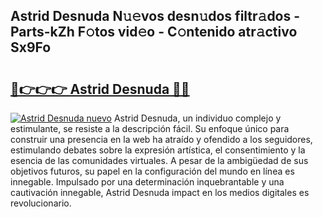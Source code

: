## Astrid Desnuda N𝚞𝚎vos desn𝚞dos filtr𝚊dos - Parts-kZh F𝚘tos vid𝚎o - C𝚘ntenido atr𝚊ctivo Sx9Fo

# <h2><a href="http://mbden1e.tromn.icu/?c=Astrid+Desnuda">🔗👉👉👉 Astrid Desnuda 🔗🔗</a></h2>

[![Astrid Desnuda nuevo](https://i.imgur.com/pEAQMta.gif)](http://mbden1e.tromn.icu/?c=Astrid+Desnuda)
Astrid Desnuda, un individuo complejo y estimulante, se resiste a la descripción fácil. Su enfoque único para construir una presencia en la web ha atraído y ofendido a los seguidores, estimulando debates sobre la expresión artística, el consentimiento y la esencia de las comunidades virtuales. A pesar de la ambigüedad de sus objetivos futuros, su papel en la configuración del mundo en línea es innegable. Impulsado por una determinación inquebrantable y una cautivación innegable, Astrid Desnuda impact en los medios digitales es revolucionario.
